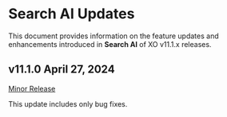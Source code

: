 # Search AI Updates

This document provides information on the feature updates and enhancements introduced in **Search AI** of XO v11.1.x releases.

## v11.1.0 April 27, 2024

<u>Minor Release</u>

This update includes only bug fixes. 